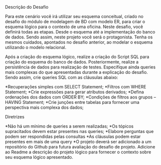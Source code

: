 Descrição do Desafio

Para este cenário você irá utilizar seu esquema conceitual, criado no desafio do módulo de modelagem de BD com modelo ER, para criar o esquema lógico para o contexto de uma oficina. Neste desafio, você definirá todas as etapas. Desde o esquema até a implementação do banco de dados. Sendo assim, neste projeto você será o protagonista. Tenha os mesmos cuidados, apontados no desafio anterior, ao modelar o esquema utilizando o modelo relacional.

Após a criação do esquema lógico, realize a criação do Script SQL para criação do esquema do banco de dados. 
Posteriormente, realize a persistência de dados para realização de testes. 
Especifique ainda queries mais complexas do que apresentadas durante a explicação do desafio. Sendo assim, crie queries SQL com as cláusulas abaixo:


*Recuperações simples com SELECT Statement;
*Filtros com WHERE Statement;
*Crie expressões para gerar atributos derivados;
*Defina ordenações dos dados com ORDER BY;
*Condições de filtros aos grupos – HAVING Statement;
*Crie junções entre tabelas para fornecer uma perspectiva mais complexa dos dados;


Diretrizes


*Não há um mínimo de queries a serem realizadas;
*Os tópicos supracitados devem estar presentes nas queries;
*Elabore perguntas que podem ser respondidas pelas consultas
*As cláusulas podem estar presentes em mais de uma query
*O projeto deverá ser adicionado a um repositório do Github para futura avaliação do desafio de projeto. Adicione ao Readme a descrição do projeto lógico para fornecer o contexto sobre seu esquema lógico apresentado.
